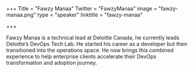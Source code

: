 +++
Title = "Fawzy Manaa"
Twitter = "FawzyManaa"
image = "fawzy-manaa.png"
type = "speaker"
linktitle = "fawzy-manaa"

+++

Fawzy Manaa is a technical lead at Deloitte Canada, he currently leads Deloitte’s DevOps Tech Lab. He started his career as a developer but then transitioned into the operations space. He now brings this combined experience to help enterprise clients accelerate their DevOps transformation and adoption journey.